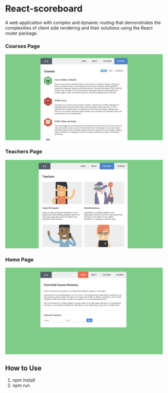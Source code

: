 # React-scoreboard

A web applicaiton with complex and dynamic routing that demonstrates the complexities of client side rendering and their solutions using the React router package.

### Courses Page
![This is the courses page](https://github.com/rickysychan/React-Router-CourseDirectory/blob/master/imgs/Courses.png)

### Teachers Page
![This is the Teachers page](https://github.com/rickysychan/React-Router-CourseDirectory/blob/master/imgs/Teachers.png)

### Home Page
![This is the home page](https://github.com/rickysychan/React-Router-CourseDirectory/blob/master/imgs/Home.png)


## How to Use

1) npm install
2) npm run
